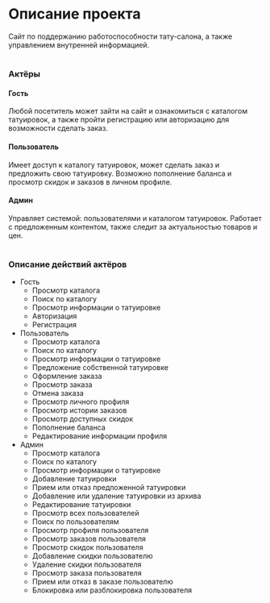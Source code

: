 # Описание проекта
Сайт по поддержанию работоспособности тату-салона, а также управлением внутренней информацией. 

#
### Актёры
#### Гость 
Любой посетитель может зайти на сайт и ознакомиться с каталогом татуировок, а также пройти регистрацию или авторизацию для возможности сделать заказ.
#### Пользователь
Имеет доступ к каталогу татуировок, может сделать заказ и предложить свою татуировку. Возможно пополнение баланса и просмотр скидок и заказов в личном профиле.
#### Админ
Управляет системой: пользователями и каталогом татуировок. Работает с предложенным контентом, также следит за актуальностью товаров и цен. 
#
### Описание действий актёров
* Гость
  * Просмотр каталога
  * Поиск по каталогу
  * Просмотр информации о татуировке
  * Авторизация
  * Регистрация
* Пользователь
  * Просмотр каталога
  * Поиск по каталогу
  * Просмотр информации о татуировке
  * Предложение собственной татуировке
  * Оформление заказа
  * Просмотр заказа
  * Отмена заказа
  * Просмотр личного профиля
  * Просмотр истории заказов
  * Просмотр доступных скидок
  * Пополнение баланса
  * Редактирование информации профиля
* Админ
  * Просмотр каталога
  * Поиск по каталогу
  * Просмотр информации о татуировке
  * Добавление татуировки
  * Прием или отказ предложенной татуировки
  * Добавление или удаление татуировки из архива
  * Редактирование татуировки
  * Просмотр всех пользователей
  * Поиск по пользователям
  * Просмотр профиля пользователя
  * Просмотр заказов пользователя
  * Просмотр скидок пользователя
  * Добавление скидки пользователю
  * Удаление скидки пользователя
  * Просмотр заказа пользователя
  * Прием или отказ в заказе пользователю
  * Блокировка или разблокировка пользователя
  
